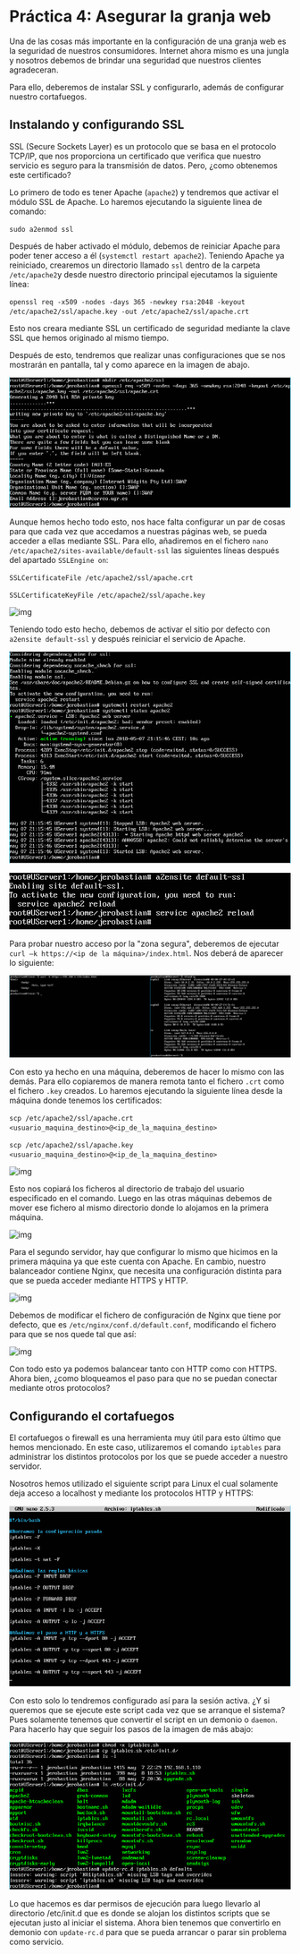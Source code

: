 # Práctica 4: Asegurar la granja web

Una de las cosas más importante en la configuración de una granja web es la seguridad de nuestros consumidores. Internet ahora mismo es una jungla y nosotros debemos de brindar una seguridad que nuestros clientes agradeceran.

Para ello, deberemos de instalar SSL y configurarlo, además de configurar nuestro cortafuegos.

## Instalando y configurando SSL

SSL (Secure Sockets Layer) es un protocolo que se basa en el protocolo TCP/IP, que nos proporciona un certificado que verifica que nuestro servicio es seguro para la transmisión de datos. Pero, ¿como obtenemos este certificado?

Lo primero de todo es tener Apache (`apache2`) y tendremos que activar el módulo SSL de Apache. Lo haremos ejecutando la siguiente linea de comando:

`sudo a2enmod ssl`

Después de haber activado el módulo, debemos de reiniciar Apache para poder tener acceso a él (`systemctl restart apache2`). Teniendo Apache ya reiniciado, crearemos un directorio llamado `ssl` dentro de la carpeta `/etc/apache2`y desde nuestro directorio principal ejecutamos la siguiente línea:

`openssl req -x509 -nodes -days 365 -newkey rsa:2048 -keyout /etc/apache2/ssl/apache.key -out /etc/apache2/ssl/apache.crt`

Esto nos creara mediante SSL un certificado de seguridad mediante la clave SSL que hemos originado al mismo tiempo.

Después de esto, tendremos que realizar unas configuraciones que se nos mostrarán en pantalla, tal y como aparece en la imagen de abajo.

![img](https://raw.githubusercontent.com/Jerobastian/SWAP_Practicas/master/P4/Imagenes/Creando%20nuestra%20clave.PNG)

Aunque hemos hecho todo esto, nos hace falta configurar un par de cosas para que cada vez que accedamos a nuestras páginas web, se pueda acceder a ellas mediante SSL. Para ello, añadiremos en el fichero `nano /etc/apache2/sites-available/default-ssl` las siguientes líneas después del apartado `SSLEngine on`:

`SSLCertificateFile /etc/apache2/ssl/apache.crt`

`SSLCertificateKeyFile /etc/apache2/ssl/apache.key`

![img](https://raw.githubusercontent.com/Jerobastian/SWAP_Practicas/master/P4/Imagenes/Configuraci%C3%B3n%20de%20SSL.PNG)

Teniendo todo esto hecho, debemos de activar el sitio por defecto con `a2ensite default-ssl` y después reiniciar el servicio de Apache.

![img](https://raw.githubusercontent.com/Jerobastian/SWAP_Practicas/master/P4/Imagenes/Activando%20SSL.PNG)

![img](https://raw.githubusercontent.com/Jerobastian/SWAP_Practicas/master/P4/Imagenes/Activando%20el%20sitio.PNG)

Para probar nuestro acceso por la "zona segura", deberemos de ejecutar `curl –k https://<ip de la máquina>/index.html`. Nos deberá de aparecer lo siguiente:

![img](https://raw.githubusercontent.com/Jerobastian/SWAP_Practicas/master/P4/Imagenes/Prueba%20con%20cURL.PNG)

Con esto ya hecho en una máquina, deberemos de hacer lo mismo con las demás. Para ello copiaremos de manera remota tanto el fichero `.crt` como el fichero `.key` creados. Lo haremos ejecutando la siguiente línea desde la máquina donde tenemos los certificados:

`scp /etc/apache2/ssl/apache.crt <usuario_maquina_destino>@<ip_de_la_maquina_destino>`

`scp /etc/apache2/ssl/apache.key <usuario_maquina_destino>@<ip_de_la_maquina_destino>`

![img](https://raw.githubusercontent.com/Jerobastian/SWAP_Practicas/master/P4/Imagenes/A%C3%B1adiendo%20el%20certificado%20en%20el%20otro%20servidor.PNG)

Esto nos copiará los ficheros al directorio de trabajo del usuario especificado en el comando. Luego en las otras máquinas debemos de mover ese fichero al mismo directorio donde lo alojamos en la primera máquina.

![img](https://raw.githubusercontent.com/Jerobastian/SWAP_Practicas/master/P4/Imagenes/A%C3%B1adiendo%20el%20certificado%20en%20el%20otro%20servidor%202.PNG)

Para el segundo servidor, hay que configurar lo mismo que hicimos en la primera máquina ya que este cuenta con Apache. En cambio, nuestro balanceador contiene Nginx, que necesita una configuración distinta para que se pueda acceder mediante HTTPS y HTTP.

![img](https://raw.githubusercontent.com/Jerobastian/SWAP_Practicas/master/P4/Imagenes/A%C3%B1adidas%20las%20claves%20al%20balanceador.PNG)

Debemos de modificar el fichero de configuración de Nginx que tiene por defecto, que es `/etc/nginx/conf.d/default.conf`, modificando el fichero para que se nos quede tal que así:

![img](https://raw.githubusercontent.com/Jerobastian/SWAP_Practicas/master/P4/Imagenes/Configuraci%C3%B3n%20balanceador.PNG)

Con todo esto ya podemos balancear tanto con HTTP como con HTTPS. Ahora bien, ¿como bloqueamos el paso para que no se puedan conectar mediante otros protocolos?

## Configurando el cortafuegos

El cortafuegos o firewall es una herramienta muy útil para esto último que hemos mencionado. En este caso, utilizaremos el comando `iptables` para administrar los distintos protocolos por los que se puede acceder a nuestro servidor.

Nosotros hemos utilizado el siguiente script para Linux el cual solamente deja acceso a localhost y mediante los protocolos HTTP y HTTPS:

![img](https://raw.githubusercontent.com/Jerobastian/SWAP_Practicas/master/P4/Imagenes/Script%20iptables.PNG)

Con esto solo lo tendremos configurado así para la sesión activa. ¿Y si queremos que se ejecute este script cada vez que se arranque el sistema? Pues solamente tenemos que convertir el script en un demonio o `daemon`. Para hacerlo hay que seguir los pasos de la imagen de más abajo:

![img](https://raw.githubusercontent.com/Jerobastian/SWAP_Practicas/master/P4/Imagenes/Creando%20el%20script%20para%20que%20se%20inicie%20al%20arrancar.PNG)

Lo que hacemos es dar permisos de ejecución para luego llevarlo al directorio /etc/init.d que es donde se alojan los distintos scripts que se ejecutan justo al iniciar el sistema. Ahora bien tenemos que convertirlo en demonio con `update-rc.d` para que se pueda arrancar o parar sin problema como servicio.